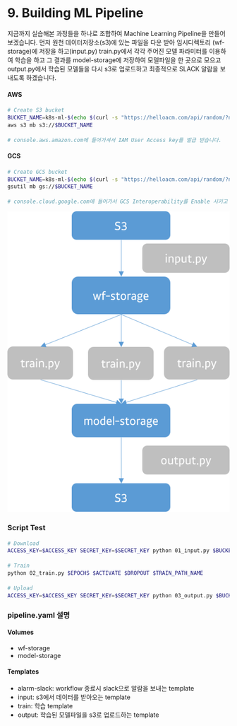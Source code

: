 # 9. Building ML Pipeline

지금까지 실습해본 과정들을 하나로 조합하여 Machine Learning Pipeline을 만들어 보겠습니다.
먼저 원천 데이터저장소(s3)에 있는 파일을 다운 받아 임시디렉토리 (wf-storage)에 저장을 하고(input.py)
train.py에서 각각 주어진 모델 파라미터를 이용하여 학습을 하고 그 결과를 model-storage에 저장하여 모델파일을 한 곳으로 모으고
output.py에서 학습된 모델들을 다시 s3로 업로드하고 최종적으로 SLACK 알람을 보내도록 하겠습니다.

#### AWS
```bash
# Create S3 bucket
BUCKET_NAME=k8s-ml-$(echo $(curl -s "https://helloacm.com/api/random/?n=5&x=2")| tr -d \")
aws s3 mb s3://$BUCKET_NAME

# console.aws.amazon.com에 들어가셔서 IAM User Access key를 발급 받습니다.
```

#### GCS
```bash
# Create GCS bucket
BUCKET_NAME=k8s-ml-$(echo $(curl -s "https://helloacm.com/api/random/?n=5&x=2")| tr -d \")
gsutil mb gs://$BUCKET_NAME

# console.cloud.google.com에 들어가서 GCS Interoperability를 Enable 시키고 Access key를 발급 받습니다.
```

![](img_pipeline.png)

### Script Test

```bash
# Download
ACCESS_KEY=$ACCESS_KEY SECRET_KEY=$SECRET_KEY python 01_input.py $BUCKET_NAME, $OBJECT_KEY $DOWNLOAD_FULL_PATH

# Train
python 02_train.py $EPOCHS $ACTIVATE $DROPOUT $TRAIN_PATH_NAME

# Upload
ACCESS_KEY=$ACCESS_KEY SECRET_KEY=$SECRET_KEY python 03_output.py $BUCKET_NAME, $UPLOAD_FULL_PATH
```

### pipeline.yaml 설명

#### Volumes
- wf-storage
- model-storage

#### Templates
- alarm-slack: workflow 종료시 slack으로 알람을 보내는 template
- input: s3에서 데이터를 받아오는 template
- train: 학습 template
- output: 학습된 모델파일을 s3로 업로드하는 template

